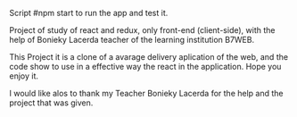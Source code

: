 Script
#npm start
to run the app and test it.

Project of study of react and redux, only front-end (client-side), with the help of Bonieky Lacerda teacher of the learning institution B7WEB.

This Project it is a clone of a avarage delivery aplication of the web, and the code show to use in a effective way the react in the application.
Hope you enjoy it.

I would like alos to thank my Teacher Bonieky Lacerda for the help and the project that was given.